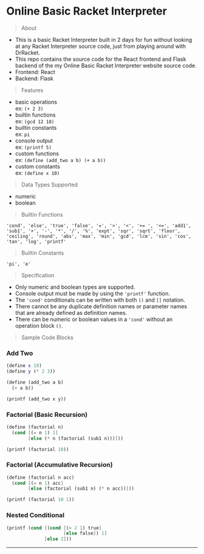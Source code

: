 # Online Basic Racket Interpreter

> About

- This is a basic Racket Interpreter built in 2 days for fun without looking at any Racket Interpreter source code, just from playing around with DrRacket.
- This repo contains the source code for the React frontend and Flask backend of the my Online Basic Racket Interpreter website source code.
- Frontend: React
- Backend: Flask

> Features

- basic operations  
  ex: `(+ 2 3)`
- builtin functions  
  ex: `(gcd 12 18)`
- builtin constants  
  ex: `pi`
- console output  
  ex: `(printf 5)`
- custom functions  
  ex: `(define (add_two a b) (+ a b))`
- custom constants  
  ex: `(define x 10)`

> Data Types Supported

- numeric
- boolean

> Builtin Functions

`'cond', 'else', 'true', 'false', '=', '>', '<', '>= ', '<=', 'add1', 'sub1', '+', '-', '*', '/', '%', 'expt', 'sqr', 'sqrt', 'floor', 'ceiling', 'round', 'abs', 'max', 'min', 'gcd', 'lcm', 'sin', 'cos', 'tan', 'log', 'printf'`

> Builtin Constants

`'pi', 'e'`

> Specification

- Only numeric and boolean types are supported.
- Console output must be made by using the `'printf'` function.
- The `'cond'` conditionals can be written with both `()` and `[]` notation.
- There cannot be any duplicate definition names or parameter names that are already defined as definition names.
- There can be numeric or boolean values in a `'cond'` without an operation block `()`.

> Sample Code Blocks

### Add Two

```scheme
(define x 10)
(define y (* 2 3))

(define (add_two a b)
  (+ a b))

(printf (add_two x y))
```

### Factorial (Basic Recursion)

```scheme
(define (factorial n)
  (cond [(= n 1) 1]
        [else (* n (factorial (sub1 n)))]))

(printf (factorial 10))
```

### Factorial (Accumulative Recursion)

```scheme
(define (factorial n acc)
  (cond [(= n 1) acc]
        [else (factorial (sub1 n) (* n acc))]))

(printf (factorial 10 1))
```

### Nested Conditional

```scheme
(printf (cond [(cond [(> 2 1) true]
                     [else false]) 1]
              [else 2]))
```

---
